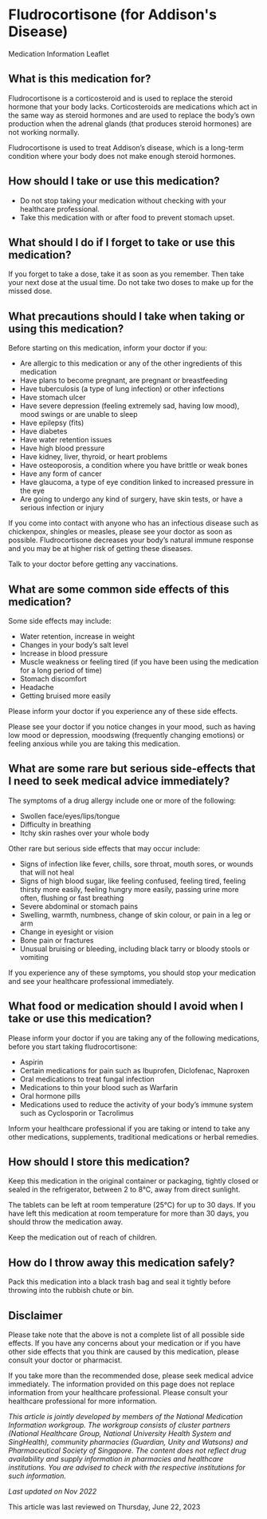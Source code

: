 # Fludrocortisone (for Addison's Disease)

Medication Information Leaflet

What is this medication for?
----------------------------

Fludrocortisone is a corticosteroid and is used to replace the steroid hormone that your body lacks. Corticosteroids are medications which act in the same way as steroid hormones and are used to replace the body’s own production when the adrenal glands (that produces steroid hormones) are not working normally.

Fludrocortisone is used to treat Addison’s disease, which is a long-term condition where your body does not make enough steroid hormones.

How should I take or use this medication?
-----------------------------------------

* Do not stop taking your medication without checking with your healthcare professional.
* Take this medication with or after food to prevent stomach upset.

What should I do if I forget to take or use this medication?
------------------------------------------------------------

If you forget to take a dose, take it as soon as you remember. Then take your next dose at the usual time. Do not take two doses to make up for the missed dose.

What precautions should I take when taking or using this medication?
--------------------------------------------------------------------

Before starting on this medication, inform your doctor if you:

* Are allergic to this medication or any of the other ingredients of this medication
* Have plans to become pregnant, are pregnant or breastfeeding
* Have tuberculosis (a type of lung infection) or other infections
* Have stomach ulcer
* Have severe depression (feeling extremely sad, having low mood), mood swings or are unable to sleep
* Have epilepsy (fits)
* Have diabetes
* Have water retention issues
* Have high blood pressure
* Have kidney, liver, thyroid, or heart problems
* Have osteoporosis, a condition where you have brittle or weak bones
* Have any form of cancer
* Have glaucoma, a type of eye condition linked to increased pressure in the eye
* Are going to undergo any kind of surgery, have skin tests, or have a serious infection or injury

If you come into contact with anyone who has an infectious disease such as chickenpox, shingles or measles, please see your doctor as soon as possible. Fludrocortisone decreases your body’s natural immune response and you may be at higher risk of getting these diseases.

Talk to your doctor before getting any vaccinations.

What are some common side effects of this medication?
-----------------------------------------------------

Some side effects may include:

* Water retention, increase in weight
* Changes in your body’s salt level
* Increase in blood pressure
* Muscle weakness or feeling tired (if you have been using the medication for a long period of time)
* Stomach discomfort
* Headache
* Getting bruised more easily

Please inform your doctor if you experience any of these side effects.

Please see your doctor if you notice changes in your mood, such as having low mood or depression, moodswing (frequently changing emotions) or feeling anxious while you are taking this medication.

What are some rare but serious side-effects that I need to seek medical advice immediately?
-------------------------------------------------------------------------------------------

The symptoms of a drug allergy include one or more of the following:

* Swollen face/eyes/lips/tongue
* Difficulty in breathing
* Itchy skin rashes over your whole body

Other rare but serious side effects that may occur include:

* Signs of infection like fever, chills, sore throat, mouth sores, or wounds that will not heal
* Signs of high blood sugar, like feeling confused, feeling tired, feeling thirsty more easily, feeling hungry more easily, passing urine more often, flushing or fast breathing
* Severe abdominal or stomach pains
* Swelling, warmth, numbness, change of skin colour, or pain in a leg or arm
* Change in eyesight or vision
* Bone pain or fractures
* Unusual bruising or bleeding, including black tarry or bloody stools or vomiting

If you experience any of these symptoms, you should stop your medication and see your healthcare professional immediately.

What food or medication should I avoid when I take or use this medication?
--------------------------------------------------------------------------

Please inform your doctor if you are taking any of the following medications, before you start taking fludrocortisone:

* Aspirin
* Certain medications for pain such as Ibuprofen, Diclofenac, Naproxen
* Oral medications to treat fungal infection
* Medications to thin your blood such as Warfarin
* Oral hormone pills
* Medications used to reduce the activity of your body’s immune system such as Cyclosporin or Tacrolimus

Inform your healthcare professional if you are taking or intend to take any other medications, supplements, traditional medications or herbal remedies.

How should I store this medication?
-----------------------------------

Keep this medication in the original container or packaging, tightly closed or sealed in the refrigerator, between 2 to 8°C, away from direct sunlight.

The tablets can be left at room temperature (25°C) for up to 30 days. If you have left this medication at room temperature for more than 30 days, you should throw the medication away.

Keep the medication out of reach of children.

How do I throw away this medication safely?
-------------------------------------------

Pack this medication into a black trash bag and seal it tightly before throwing into the rubbish chute or bin.

Disclaimer
----------

Please take note that the above is not a complete list of all possible side effects. If you have any concerns about your medication or if you have other side effects that you think are caused by this medication, please consult your doctor or pharmacist.

If you take more than the recommended dose, please seek medical advice immediately. The information provided on this page does not replace information from your healthcare professional. Please consult your healthcare professional for more information.

*This article is jointly developed by members of the National Medication Information workgroup. The workgroup consists of cluster partners (National Healthcare Group, National University Health System and SingHealth), community pharmacies (Guardian, Unity and Watsons) and Pharmaceutical Society of Singapore. The content does not reflect drug availability and supply information in pharmacies and healthcare institutions. You are advised to check with the respective institutions for such information.*

  

*Last updated on Nov 2022*

  
  

This article was last reviewed on
Thursday, June 22, 2023